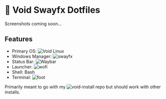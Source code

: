 #  Void Swayfx Dotfiles
Screenshots coming soon...
## Features
- Primary OS: ![Void Linux](https://voidlinux.org/)
- Windows Manager: ![swayfx](https://github.com/WillPower3309/swayfx)
- Status Bar: ![Waybar](https://github.com/Alexays/Waybar)
- Launcher: ![wofi](https://sr.ht/~scoopta/wofi/)
- Shell: Bash
- Terminal: ![foot](https://codeberg.org/dnkl/foot)

Primarily meant to go with my ![void-install](https://github.com/dylanbegin/void-install) repo but should work with other installs.
